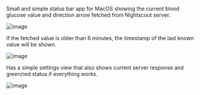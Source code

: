 Small and simple status bar app for MacOS showing the current blood glucose value and direction arrow fetched from Nightscout server.

![image](https://github.com/petwall/nightscoutbar/assets/3836435/4310a6bb-e048-4cc8-98fd-6a967bb71029)

If the fetched value is older than 6 minutes, the timestamp of the last known value will be shown.

![image](https://github.com/petwall/nightscoutbar/assets/3836435/d5f5b80d-df34-4f28-b219-9ad62e345e91)

Has a simple settings view that also shows current server response and green/red status if everything works.

![image](https://github.com/petwall/nightscoutbar/assets/3836435/0b024ab5-f5b8-4711-8911-0d317a060482)
